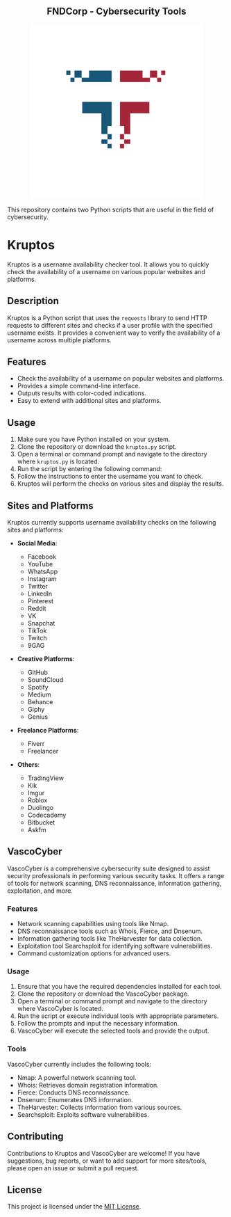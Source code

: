 <div align="center"><h2><b>FNDCorp - Cybersecurity Tools</b></h2></div>

<p align="center"><img src="logo.png" alt="Logo" width="400" height="400"></p>

This repository contains two Python scripts that are useful in the field of cybersecurity.

# Kruptos

Kruptos is a username availability checker tool. It allows you to quickly check the availability of a username on various popular websites and platforms.

## Description

Kruptos is a Python script that uses the `requests` library to send HTTP requests to different sites and checks if a user profile with the specified username exists. It provides a convenient way to verify the availability of a username across multiple platforms.

## Features

- Check the availability of a username on popular websites and platforms.
- Provides a simple command-line interface.
- Outputs results with color-coded indications.
- Easy to extend with additional sites and platforms.

## Usage

1. Make sure you have Python installed on your system.
2. Clone the repository or download the `kruptos.py` script.
3. Open a terminal or command prompt and navigate to the directory where `kruptos.py` is located.
4. Run the script by entering the following command:
5. Follow the instructions to enter the username you want to check.
6. Kruptos will perform the checks on various sites and display the results.

## Sites and Platforms

Kruptos currently supports username availability checks on the following sites and platforms:

- **Social Media**: 
  - Facebook
  - YouTube
  - WhatsApp
  - Instagram
  - Twitter
  - LinkedIn
  - Pinterest
  - Reddit
  - VK
  - Snapchat
  - TikTok
  - Twitch
  - 9GAG

- **Creative Platforms**:
  - GitHub
  - SoundCloud
  - Spotify
  - Medium
  - Behance
  - Giphy
  - Genius

- **Freelance Platforms**:
  - Fiverr
  - Freelancer

- **Others**:
  - TradingView
  - Kik
  - Imgur
  - Roblox
  - Duolingo
  - Codecademy
  - Bitbucket
  - Askfm

## VascoCyber

VascoCyber is a comprehensive cybersecurity suite designed to assist security professionals in performing various security tasks. It offers a range of tools for network scanning, DNS reconnaissance, information gathering, exploitation, and more.

### Features

- Network scanning capabilities using tools like Nmap.
- DNS reconnaissance tools such as Whois, Fierce, and Dnsenum.
- Information gathering tools like TheHarvester for data collection.
- Exploitation tool Searchsploit for identifying software vulnerabilities.
- Command customization options for advanced users.

### Usage

1. Ensure that you have the required dependencies installed for each tool.
2. Clone the repository or download the VascoCyber package.
3. Open a terminal or command prompt and navigate to the directory where VascoCyber is located.
4. Run the script or execute individual tools with appropriate parameters.
5. Follow the prompts and input the necessary information.
6. VascoCyber will execute the selected tools and provide the output.

### Tools

VascoCyber currently includes the following tools:

- Nmap: A powerful network scanning tool.
- Whois: Retrieves domain registration information.
- Fierce: Conducts DNS reconnaissance.
- Dnsenum: Enumerates DNS information.
- TheHarvester: Collects information from various sources.
- Searchsploit: Exploits software vulnerabilities.

## Contributing

Contributions to Kruptos and VascoCyber are welcome! If you have suggestions, bug reports, or want to add support for more sites/tools, please open an issue or submit a pull request.

## License

This project is licensed under the [MIT License](LICENSE).
